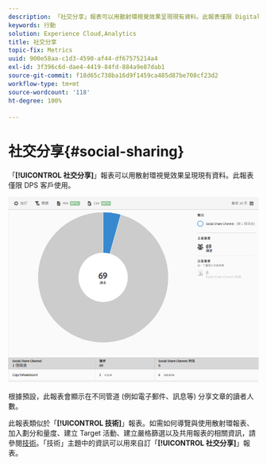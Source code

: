 ```yaml
---
description: 「社交分享」報表可以用散射環視覺效果呈現現有資料。此報表僅限 Digital Publishing Suites (DPS) 客戶使用。
keywords: 行動
solution: Experience Cloud,Analytics
title: 社交分享
topic-fix: Metrics
uuid: 900e58aa-c1d3-4590-af44-df67575214a4
exl-id: 3f396c6d-dae4-4419-84fd-884a9e87dab1
source-git-commit: f18d65c738ba16d9f1459ca485d87be708cf23d2
workflow-type: tm+mt
source-wordcount: '118'
ht-degree: 100%

---
```


# 社交分享{#social-sharing}

「**[!UICONTROL 社交分享]**」報表可以用散射環視覺效果呈現現有資料。此報表僅限 DPS 客戶使用。

![](assets/dps_social_share.png)

根據預設，此報表會顯示在不同管道 (例如電子郵件、訊息等) 分享文章的讀者人數。

此報表類似於「**[!UICONTROL 技術]**」報表。如需如何導覽與使用散射環報表、加入劃分和量度、建立 Target 活動、建立嚴格篩選以及共用報表的相關資訊，請參閱[技術](/help/using/usage/reports-technology.md)。「技術」主題中的資訊可以用來自訂「**[!UICONTROL 社交分享]**」報表。
